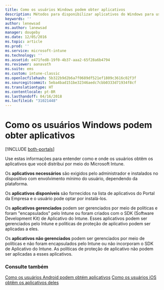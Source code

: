 ```yaml
---
title: Como os usuários Windows podem obter aplicativos
description: Métodos para disponibilizar aplicativos do Windows para usuários
keywords: ''
author: lenewsad
ms.author: lanewsad
manager: dougeby
ms.date: 12/05/2016
ms.topic: article
ms.prod: ''
ms.service: microsoft-intune
ms.technology: ''
ms.assetid: e471fed8-19f0-4b37-aaa2-65f28a6b4794
ms.reviewer: aanavath
ms.suite: ems
ms.custom: intune-classic
ms.openlocfilehash: 5b322b9d2b6a7f0689df521ef1809c3616c02f3f
ms.sourcegitcommit: 5eba4bad151be32346aedc7cbb0333d71934f8cf
ms.translationtype: HT
ms.contentlocale: pt-BR
ms.lasthandoff: 04/16/2018
ms.locfileid: "31021448"
---
```

# <a name="how-your-windows-users-get-their-apps"></a>Como os usuários Windows podem obter aplicativos

[!INCLUDE [both-portals](./includes/note-for-both-portals.md)]

Use estas informações para entender como e onde os usuários obtêm os aplicativos que você distribui por meio do Microsoft Intune.

Os **aplicativos necessários** são exigidos pelo administrador e instalados no dispositivo com envolvimento mínimo do usuário, dependendo da plataforma.

Os **aplicativos disponíveis** são fornecidos na lista de aplicativos do Portal da Empresa e o usuário pode optar por instalá-los.

Os **aplicativos gerenciados** podem ser gerenciados por meio de políticas e foram "encapsulados" pelo Intune ou foram criados com o SDK (Software Development Kit) de Aplicativo do Intune. Esses aplicativos podem ser gerenciados pelo Intune e políticas de proteção de aplicativo podem ser aplicadas a eles.

Os **aplicativos não gerenciados** podem ser gerenciados por meio de políticas e não foram encapsulados pelo Intune ou não incorporam o SDK de Aplicativo do Intune. As políticas de proteção de aplicativo não podem ser aplicadas a esses aplicativos.

### <a name="see-also"></a>Consulte também
[Como os usuários Android podem obtém aplicativos](end-user-apps-android.md)
[Como os usuários iOS obtêm os aplicativos deles](end-user-apps-android.md)
